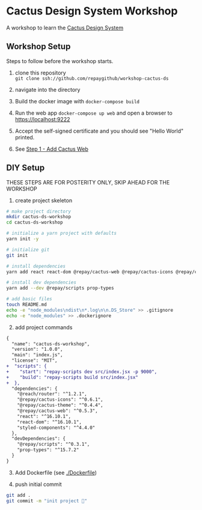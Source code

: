 # Cactus Design System Workshop

A workshop to learn the [Cactus Design System](https://repaygithub.github.io/cactus/)

## Workshop Setup

Steps to follow before the workshop starts.

1. clone this repository  
   `git clone ssh://github.com/repaygithub/workshop-cactus-ds`

2. navigate into the directory

3. Build the docker image with `docker-compose build`

4. Run the web app `docker-compose up web` and open a browser to [https://localhost:9222](https://localhost:9222)

5. Accept the self-signed certificate and you should see "Hello World" printed.

6. See [Step 1 - Add Cactus Web](./docs/01-add-cactus-web.md)

## DIY Setup

THESE STEPS ARE FOR POSTERITY ONLY, SKIP AHEAD FOR THE WORKSHOP

1. create project skeleton

```zsh
# make project directory
mkdir cactus-ds-workshop
cd cactus-ds-workshop

# initialize a yarn project with defaults
yarn init -y

# initialize git
git init

# install dependencies
yarn add react react-dom @repay/cactus-web @repay/cactus-icons @repay/cactus-theme @reach/router styled-components

# install dev dependencies
yarn add --dev @repay/scripts prop-types

# add basic files
touch README.md
echo -e "node_modules\ndist\n*.log\n\n.DS_Store" >> .gitignore
echo -e "node_modules" >> .dockerignore
```

2. add project commands

```diff
{
  "name": "cactus-ds-workshop",
  "version": "1.0.0",
  "main": "index.js",
  "license": "MIT",
+  "scripts": {
+    "start": "repay-scripts dev src/index.jsx -p 9000",
+    "build": "repay-scripts build src/index.jsx"
+  },
  "dependencies": {
    "@reach/router": "^1.2.1",
    "@repay/cactus-icons": "^0.6.1",
    "@repay/cactus-theme": "^0.4.4",
    "@repay/cactus-web": "^0.5.3",
    "react": "^16.10.1",
    "react-dom": "^16.10.1",
    "styled-components": "^4.4.0"
  },
  "devDependencies": {
    "@repay/scripts": "^0.3.1",
    "prop-types": "^15.7.2"
  }
}
```

3. Add Dockerfile (see [./Dockerfile](./Dockerfile))

4. push initial commit

```bash
git add .
git commit -m "init project 🌵"
```
